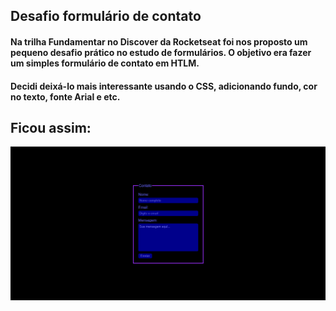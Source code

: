 ## Desafio formulário de contato

#### Na trilha Fundamentar no Discover da Rocketseat foi nos proposto um pequeno desafio prático no estudo de formulários. O objetivo era fazer um simples formulário de contato em HTLM.

#### Decidi deixá-lo mais interessante usando o CSS, adicionando fundo, cor no texto, fonte Arial e etc.

## Ficou assim:

![form-ctt](/preview/form-ctt.png)